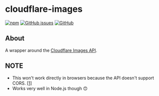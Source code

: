 # cloudflare-images

[![npm](https://img.shields.io/npm/v/cloudflare-images)](https://www.npmjs.com/package/cloudflare-images)
[![GitHub issues](https://img.shields.io/github/issues/tcd/cloudflare-images)](https://github.com/tcd/cloudflare-images/issues)
[![GitHub](https://img.shields.io/github/license/tcd/cloudflare-images)](https://github.com/tcd/cloudflare-images/blob/master/LICENSE.md)

## About

A wrapper around the [Cloudflare Images API][images-docs].

## **NOTE**

- This won't work directly in browsers because the API doesn't support CORS. [\[1\]][1]
- Works very well in Node.js though 🙃

[images-docs]: https://developers.cloudflare.com/images/
[images-api-docs]: https://api.cloudflare.com/#cloudflare-images-properties
[image-variants-api-docs]: https://api.cloudflare.com/#cloudflare-images-variants-properties

[1]: https://community.cloudflare.com/t/cors-is-still-getting-error/326897/9
[2]: https://community.cloudflare.com/t/cors-error-when-using-direct-creator-upload/306805/14
[3]: https://community.cloudflare.com/t/cloudflare-images-cors-error/400752/6
[4]: https://community.cloudflare.com/t/cloudflare-images-direct-upload-cors-problem/368114/5
